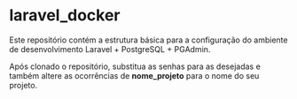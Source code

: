 # laravel_docker

Este repositório contém a estrutura básica para a configuração do ambiente de desenvolvimento Laravel + PostgreSQL + PGAdmin.

Após clonado o repositório, substitua as senhas para as desejadas e também altere as ocorrências de **nome_projeto** para o nome do seu projeto.